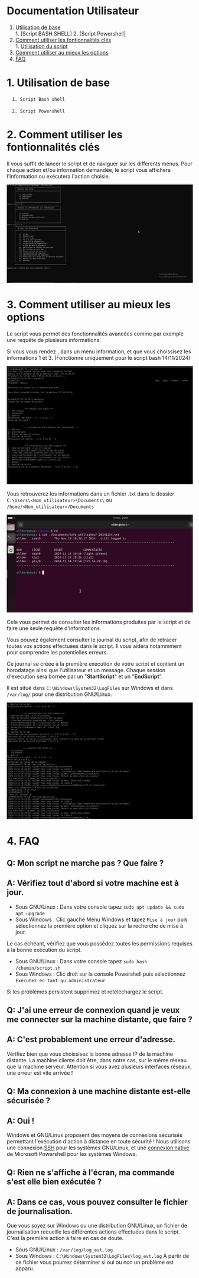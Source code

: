 # Documentation Utilisateur

1. [Utilisation de base](#1-utilisation-de-base) \
            1. [Script BASH SHELL]
            2. [Script Powershell]
2. [Comment utiliser les fontionnalités clés](#2-comment-utiliser-les-fontionnalités-clés) \
            1. [Utilisation du script](#1-utilisation-du-script)
3. [Comment utiliser au mieux les options](#3-comment-utiliser-au-mieux-les-options)
4. [FAQ](#4-faq)
            

# 1. Utilisation de base
      1. Script Bash shell

      2. Script Powershell


  
  
# 2. Comment utiliser les fontionnalités clés

 Il vous suffit de lancer le script et de naviguer sur les differents menus. Pour chaque action et/ou information demandée, le script vous affichera l'information ou exécutera l'action choisie.
 
 ![menuPS](./assets/ActionOrdinateurPS.png)



# 3. Comment utiliser au mieux les options

Le script vous permet des fonctionnalités avancées comme par exemple une requête de plusieurs informations.

Si vous vous rendez , dans un menu information, et que vous choissisez les informations 1 et 3. (Fonctionne uniquement pour le script bash 14/11/2024)

![screen menu info utilisateur](./assets/menuInfoUtilisBash.png) 

Vous retrouverez les informations dans un fichier .txt dans le dossier `C:\Users\<Nom_utilisateur>\Documents\` ou `/home/<Nom_utilisateur>/Documents`

![screen fichier texte](./assets/log.png) 

Cela vous permet de consulter les informations produites par le script et de faire une seule requête d'informations.


Vous pouvez également consulter le journal du script, afin de retracer toutes vos actions effectuées dans le script. Il vous aidera notammment pour comprendre les potentielles erreurs. 

Ce journal se créée à la première exécution de votre script et contient un horodatage ainsi que l'utilisateur et un message. Chaque session d'execution sera bornée par un "********StartScript********" et un "********EndScript********".

Il est situé dans `C:\Windows\System32\LogFiles` sur Windows et dans `/var/log/` pour une distribution GNU/Linux. 

![screen contenu log](./assets/log_evt.png)



# 4. FAQ
## Q: Mon script ne marche pas ? Que faire ?
## A: Vérifiez tout d'abord si votre machine est à jour. 
- Sous GNU/Linux :
Dans votre console tapez `sudo apt update && sudo apt upgrade `
- Sous Windows :
Clic gauche Menu Windows et tapez ` Mise à jour ` puis sélectionnez la première option et cliquez sur la recherche de mise à jour. 

Le cas échéant, vérifiez que vous possédez toutes les permissions requises à la bonne exécution du script. 

- Sous GNU/Linux :
Dans votre console tapez `sudo bash /chemin/script.sh `
- Sous Windows :
Clic droit sur la console Powershell puis sélectionnez ` Exécutez en tant qu'administrateur`

Si les problèmes persistent supprimez et retéléchargez le script.

## Q: J'ai une erreur de connexion quand je veux me connecter sur la machine distante, que faire ? 
## A: C'est probablement une erreur d'adresse.
Vérifiez bien que vous choissisez la bonne adresse IP de la machine distante. La machine cliente doit être, dans notre cas, sur le même réseau que la machine serveur. Attention si vous avez plusieurs interfaces réseaux, une erreur est vite arrivée !

## Q: Ma connexion à une machine distante est-elle sécurisée ? 
## A: Oui !
Windows et GNU/Linux proposent des moyens de connexions sécurisés permettant l'exécution d'action à distance en toute sécurité ! Nous utilisons une connexion [SSH](https://fr.wikipedia.org/wiki/Secure_Shell) pour les systèmes GNU/Linux, et une [connexion native](https://learn.microsoft.com/en-us/powershell/module/microsoft.powershell.core/invoke-command?view=powershell-7.4) de Microsoft Powershell pour les systèmes Windows. 


## Q: Rien ne s'affiche à l'écran, ma commande s'est elle bien exécutée ? 
## A: Dans ce cas, vous pouvez consulter le fichier de journalisation.
Que vous soyez sur Windows ou une distribution GNU/Linux, un fichier de journalisation recueille les différentes actions effectuées dans le script. C'est la première action à faire en cas de doute. 
- Sous GNU/Linux :
`/var/log/log_evt.log`
- Sous Windows :
`C:\Windows\System32\LogFiles\log_evt.log`
À partir de ce fichier vous pourrez déterminer si oui ou non un problème est apparu.


